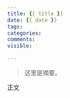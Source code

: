 ```yaml
---
title: {{ title }}
date: {{ date }}
tags:
categories:
comments:
visible:

---
```


<blockquote class="blockquote-center">这里是摘要。</blockquote>

<!-- more -->

<!-- visible 加上 hide则文章不在首页显示-->
正文

